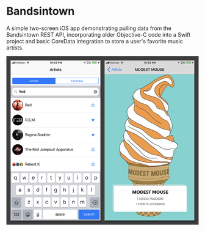 # Bandsintown
A simple two-screen iOS app demonstrating pulling data from the Bandsintown REST API, incorporating older Objective-C code into a Swift project and basic CoreData integration to store a user's favorite music artists.


![alt text](/preview.jpg)
